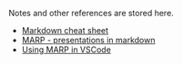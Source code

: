 Notes and other references are stored here.

* [Markdown cheat sheet](https://www.markdownguide.org/cheat-sheet/)
* [MARP - presentations in markdown](https://marp.app/)
* [Using MARP in VSCode](https://marketplace.visualstudio.com/items?itemName=marp-team.marp-vscode)